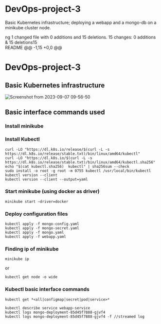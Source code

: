 # DevOps-project-3
Basic Kubernetes infrastructure; deploying a webapp and a mongo-db on a minikube cluster node. 

ng 1 changed file with 0 additions and 15 deletions.
 15 changes: 0 additions & 15 deletions15  
README
@@ -1,15 +0,0 @@
# DevOps-project-3	
## Basic Kubernetes infrastructure	
![Screenshot from 2023-09-07 09-56-50](https://github.com/Sherif-Elshafei/DevOps-project-3/assets/4324447/b94d9fbf-0bf1-455b-b456-5b4da3ccc167)

## Basic interface commands used	
### Install minikube	

### Install Kubectl	
```	
curl -LO "https://dl.k8s.io/release/$(curl -L -s https://dl.k8s.io/release/stable.txt)/bin/linux/amd64/kubectl"	
curl -LO "https://dl.k8s.io/$(curl -L -s https://dl.k8s.io/release/stable.txt)/bin/linux/amd64/kubectl.sha256"	
echo "$(cat kubectl.sha256)  kubectl" | sha256sum --check	
sudo install -o root -g root -m 0755 kubectl /usr/local/bin/kubectl	
kubectl version --client	
kubectl version --client --output=yaml	
```
### Start minikube (using docker as driver)
```
minikube start –driver=docker
```
### Deploy configuration files
```
kubectl apply -f mongo-config.yaml 
kubectl apply -f mongo-secret.yaml 
kubectl apply -f mongo.yaml 
kubectl apply -f webapp.yaml
```
### Finding ip of minikube
```
minikube ip
```
or
```
kubectl get node -o wide
```
### Kubectl basic interface commands
```
kubectl get *<all|configmap|secret|pod|service>*

kubectl describe service webapp-service
kubectl logs mongo-deployment-85d45f7888-gjvf4
kubectl logs mongo-deployment-85d45f7888-gjvf4 -f //streamed log
```
